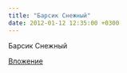 ```yaml
---
title: "Барсик Снежный"
date: 2012-01-12 12:35:00 +0300
---
```


Барсик Снежный

[Вложение](https://vk.com/photo83589128_276574425)
